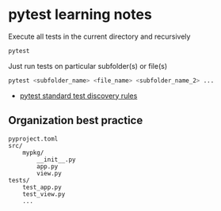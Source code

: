 # pytest learning notes

Execute all tests in the current directory and recursively

```bash
pytest
```

Just run tests on particular subfolder(s) or file(s)

```bash
pytest <subfolder_name> <file_name> <subfolder_name_2> ...
```


- [pytest standard test discovery rules](https://docs.pytest.org/en/7.2.x/explanation/goodpractices.html#test-discovery)


## Organization best practice

```
pyproject.toml
src/
    mypkg/
        __init__.py
        app.py
        view.py
tests/
    test_app.py
    test_view.py
    ...
```
